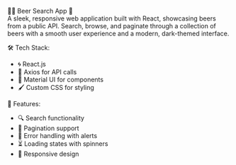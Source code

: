 🧑‍💻 Beer Search App 🍻  
A sleek, responsive web application built with React, showcasing beers from a public API. Search, browse, and paginate through a collection of beers with a smooth user experience and a modern, dark-themed interface.  

🛠️ Tech Stack:  
- 🌀 React.js  
- 🔗 Axios for API calls  
- 🎨 Material UI for components  
- 🖌️ Custom CSS for styling  

🌟 Features:  
- 🔍 Search functionality  
- 📄 Pagination support  
- 🚨 Error handling with alerts  
- ⏳ Loading states with spinners  
- 📱 Responsive design  

